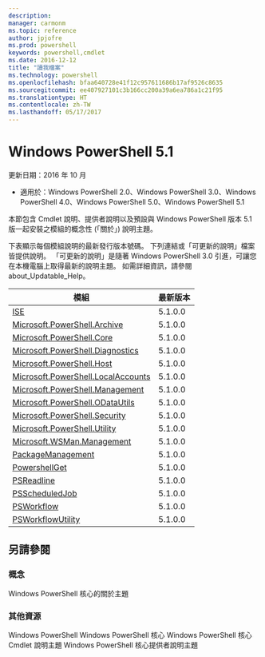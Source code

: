 ```yaml
---
description: 
manager: carmonm
ms.topic: reference
author: jpjofre
ms.prod: powershell
keywords: powershell,cmdlet
ms.date: 2016-12-12
title: "讀我檔案"
ms.technology: powershell
ms.openlocfilehash: bfaa640728e41f12c957611686b17af9526c8635
ms.sourcegitcommit: ee407927101c3b166cc200a39a6ea786a1c21f95
ms.translationtype: HT
ms.contentlocale: zh-TW
ms.lasthandoff: 05/17/2017
---
```

# <a name="windows-powershell-51"></a>Windows PowerShell 5.1

更新日期：2016 年 10 月
- 適用於：Windows PowerShell 2.0、Windows PowerShell 3.0、Windows PowerShell 4.0、Windows PowerShell 5.0、Windows PowerShell 5.1

本節包含 Cmdlet 說明、提供者說明以及預設與 Windows PowerShell 版本 5.1 版一起安裝之模組的概念性 (「關於」) 說明主題。

下表顯示每個模組說明的最新發行版本號碼。
下列連結或「可更新的說明」檔案皆提供說明。
「可更新的說明」是隨著 Windows PowerShell 3.0 引進，可讓您在本機電腦上取得最新的說明主題。
如需詳細資訊，請參閱 about_Updatable_Help。

模組 | 最新版本
----------------------------- | --------------
[ISE](ISE/ISE.md) |5.1.0.0
[Microsoft.PowerShell.Archive](Microsoft.PowerShell.Archive/Microsoft.PowerShell.Archive.md) |5.1.0.0
[Microsoft.PowerShell.Core](Microsoft.PowerShell.Core/Microsoft.PowerShell.Core.md) |5.1.0.0
[Microsoft.PowerShell.Diagnostics](Microsoft.PowerShell.Diagnostics/Microsoft.PowerShell.Diagnostics.md) |5.1.0.0
[Microsoft.PowerShell.Host](Microsoft.PowerShell.Host/Microsoft.PowerShell.Host.md) |5.1.0.0
[Microsoft.PowerShell.LocalAccounts](Microsoft.PowerShell.LocalAccounts/Microsoft.PowerShell.LocalAccounts.md) |5.1.0.0
[Microsoft.PowerShell.Management](Microsoft.PowerShell.Management/Microsoft.PowerShell.Management.md) |5.1.0.0
[Microsoft.PowerShell.ODataUtils](Microsoft.PowerShell.ODataUtils/Microsoft.PowerShell.ODataUtils.md) |5.1.0.0
[Microsoft.PowerShell.Security](Microsoft.PowerShell.Security/Microsoft.PowerShell.Security.md) |5.1.0.0
[Microsoft.PowerShell.Utility](Microsoft.PowerShell.Utility/Microsoft.PowerShell.Utility.md) |5.1.0.0
[Microsoft.WSMan.Management](Microsoft.WSMan.Management/Microsoft.WSMan.Management.md) |5.1.0.0
[PackageManagement](PackageManagement/PackageManagement.md) |5.1.0.0
[PowershellGet](PowerShellGet/PowerShellGet.md) |5.1.0.0
[PSReadline](PSReadline/PSReadline.md) |5.1.0.0
[PSScheduledJob](PSScheduledJob/PSScheduledJob.md) |5.1.0.0
[PSWorkflow](PSWorkflow/PSWorkflow.md) |5.1.0.0
[PSWorkflowUtility](PSWorkflowUtility/PSWorkflowUtility.md) |5.1.0.0


##  <a name="see-also"></a>另請參閱
###  <a name="concepts"></a>概念
Windows PowerShell 核心的關於主題

###  <a name="other-resources"></a>其他資源
Windows PowerShell Windows PowerShell 核心 Windows PowerShell 核心 Cmdlet 說明主題 Windows PowerShell 核心提供者說明主題

